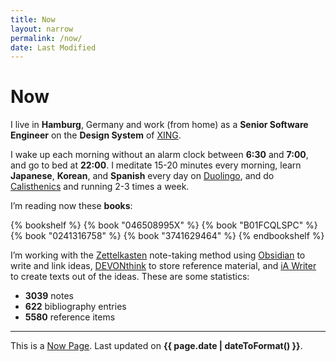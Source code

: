 ```yaml
---
title: Now
layout: narrow
permalink: /now/
date: Last Modified
---
```


# Now

I live in **Hamburg**, Germany and work (from home) as a **Senior Software Engineer** on the **Design System** of [XING](https://www.xing.com/).

I wake up each morning without an alarm clock between **6:30** and **7:00**, and go to bed at **22:00**. I meditate 15-20 minutes every morning, learn **Japanese**, **Korean**, and **Spanish** every day on [Duolingo](https://www.duolingo.com/profile/kogakure), and do [Calisthenics](/calisthenics/) and running 2-3 times a week.

I’m reading now these **books**:

{% bookshelf %}
{% book "046508995X" %}
{% book "B01FCQLSPC" %}
{% book "0241316758" %}
{% book "3741629464" %}
{% endbookshelf %}

I’m working with the [Zettelkasten](https://zettelkasten.de/) note-taking method using [Obsidian](https://obsidian.md/) to write and link ideas, [DEVONthink](https://www.devontechnologies.com/apps/devonthink) to store reference material, and [iA Writer](https://ia.net/writer) to create texts out of the ideas. These are some statistics:

- **3039** notes
- **622** bibliography entries
- **5580** reference items

---

This is a [Now Page](https://nownownow.com/). Last updated on **{{ page.date | dateToFormat() }}**.
